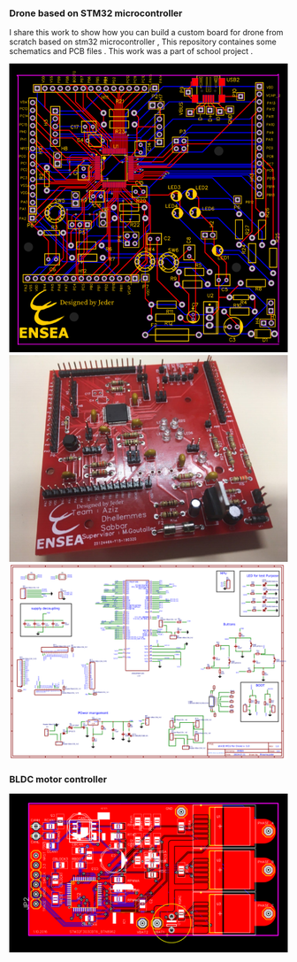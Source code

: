 ### Drone based on STM32  microcontroller 

I share this work  to show how you can build a custom board for drone from scratch based on stm32 microcontroller ,
This repository  containes some schematics and PCB files . This work was a part of school project . 



![](https://github.com/rhoumajeder/stm32-For-Drone/blob/master/Drone_PCB_STM32_MCU.png)
![](https://github.com/rhoumajeder/stm32-For-Drone/blob/master/pcb.PNG)
![](https://github.com/rhoumajeder/stm32-For-Drone/blob/master/Drone%20_Schematic_STM32_MCU.png)


### BLDC motor controller 

![](https://github.com/rhoumajeder/stm32-For-Drone/blob/master/BLDC_MOTOR_CONTROLLER_pcb.png)
